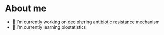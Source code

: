 # About me

- 🔭 I’m currently working on deciphering antibiotic resistance mechanism
- 🌱 I’m currently learning biostatistics
  

